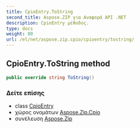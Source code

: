 ```yaml
---
title: CpioEntry.ToString
second_title: Aspose.ZIP για Αναφορά API .NET
description: CpioEntry μέθοδος. 
type: docs
weight: 80
url: /el/net/aspose.zip.cpio/cpioentry/tostring/
---
```

## CpioEntry.ToString method

```csharp
public override string ToString()
```

### Δείτε επίσης

* class [CpioEntry](../)
* χώρος ονομάτων [Aspose.Zip.Cpio](../../cpioentry/)
* συνέλευση [Aspose.Zip](../../../)


